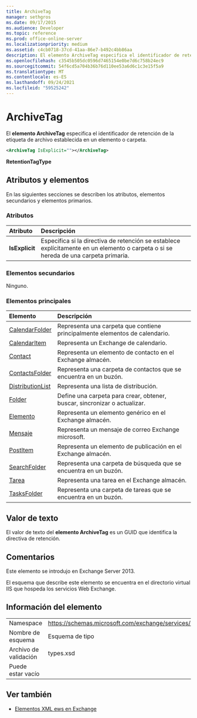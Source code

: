 ```yaml
---
title: ArchiveTag
manager: sethgros
ms.date: 09/17/2015
ms.audience: Developer
ms.topic: reference
ms.prod: office-online-server
ms.localizationpriority: medium
ms.assetid: c4cb0718-37cd-41aa-86e7-b492c4bb86aa
description: El elemento ArchiveTag especifica el identificador de retención de la etiqueta de archivo establecida en un elemento o carpeta.
ms.openlocfilehash: c3545b505dc0596d7465154e0be7d6c758b24ec9
ms.sourcegitcommit: 54f6cd5a704b36b76d110ee53a6d6c1c3e15f5a9
ms.translationtype: MT
ms.contentlocale: es-ES
ms.lasthandoff: 09/24/2021
ms.locfileid: "59525242"
---
```

# <a name="archivetag"></a>ArchiveTag

El **elemento ArchiveTag** especifica el identificador de retención de la etiqueta de archivo establecida en un elemento o carpeta. 
  
```XML
<ArchiveTag IsExplicit=""></ArchiveTag>
```

 **RetentionTagType**
## <a name="attributes-and-elements"></a>Atributos y elementos

En las siguientes secciones se describen los atributos, elementos secundarios y elementos primarios.
  
### <a name="attributes"></a>Atributos

|**Atributo**|**Descripción**|
|:-----|:-----|
|**IsExplicit** <br/> |Especifica si la directiva de retención se establece explícitamente en un elemento o carpeta o si se hereda de una carpeta primaria.  <br/> |
   
### <a name="child-elements"></a>Elementos secundarios

Ninguno.
  
### <a name="parent-elements"></a>Elementos principales

|**Elemento**|**Descripción**|
|:-----|:-----|
|[CalendarFolder](calendarfolder.md) <br/> |Representa una carpeta que contiene principalmente elementos de calendario.  <br/> |
|[CalendarItem](calendaritem.md) <br/> |Representa un Exchange de calendario.  <br/> |
|[Contact](contact.md) <br/> |Representa un elemento de contacto en el Exchange almacén.  <br/> |
|[ContactsFolder](contactsfolder.md) <br/> |Representa una carpeta de contactos que se encuentra en un buzón.  <br/> |
|[DistributionList](distributionlist.md) <br/> |Representa una lista de distribución.  <br/> |
|[Folder](folder.md) <br/> |Define una carpeta para crear, obtener, buscar, sincronizar o actualizar.  <br/> |
|[Elemento](item.md) <br/> |Representa un elemento genérico en el Exchange almacén.  <br/> |
|[Mensaje](message-ex15websvcsotherref.md) <br/> |Representa un mensaje de correo Exchange microsoft.  <br/> |
|[PostItem](postitem.md) <br/> |Representa un elemento de publicación en el Exchange almacén.  <br/> |
|[SearchFolder](searchfolder.md) <br/> |Representa una carpeta de búsqueda que se encuentra en un buzón.  <br/> |
|[Tarea](task.md) <br/> |Representa una tarea en el Exchange almacén.  <br/> |
|[TasksFolder](tasksfolder.md) <br/> |Representa una carpeta de tareas que se encuentra en un buzón.  <br/> |
   
## <a name="text-value"></a>Valor de texto

El valor de texto del **elemento ArchiveTag** es un GUID que identifica la directiva de retención. 
  
## <a name="remarks"></a>Comentarios

Este elemento se introdujo en Exchange Server 2013.
  
El esquema que describe este elemento se encuentra en el directorio virtual IIS que hospeda los servicios Web Exchange.
  
## <a name="element-information"></a>Información del elemento

|||
|:-----|:-----|
|Namespace  <br/> |https://schemas.microsoft.com/exchange/services/2006/types  <br/> |
|Nombre de esquema  <br/> |Esquema de tipo  <br/> |
|Archivo de validación  <br/> |types.xsd  <br/> |
|Puede estar vacío  <br/> ||
   
## <a name="see-also"></a>Ver también

- [Elementos XML ews en Exchange](ews-xml-elements-in-exchange.md)

